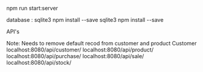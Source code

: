 npm run start:server

database : sqlite3
npm install --save sqlite3
npm install --save 


API's

Note: Needs to remove default recod from customer and product
Customer 
localhost:8080/api/customer/
localhost:8080/api/product/
localhost:8080/api/purchase/
localhost:8080/api/sale/
localhost:8080/api/stock/